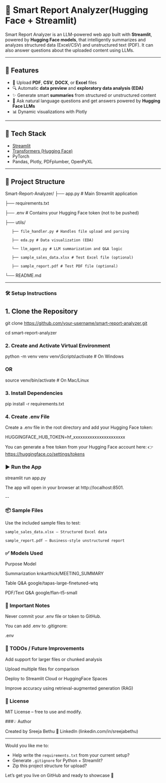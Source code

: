 # 🧠 Smart Report Analyzer(Hugging Face + Streamlit)

Smart Report Analyzer is an LLM-powered web app built with **Streamlit**, powered by **Hugging Face models**, that intelligently summarizes and analyzes structured data (Excel/CSV) and unstructured text (PDF). It can also answer questions about the uploaded content using LLMs.

---



## 🚀 Features

- 📄 Upload **PDF**, **CSV**, **DOCX**, or **Excel** files
- 🔍 Automatic **data preview** and **exploratory data analysis (EDA)**
- ✨ Generate smart **summaries** from structured or unstructured content
- 💬 Ask natural language questions and get answers powered by **Hugging Face LLMs**
- 📊 Dynamic visualizations with Plotly

---

## 🧰 Tech Stack

- [Streamlit](https://streamlit.io/)
- [Transformers (Hugging Face)](https://huggingface.co/docs/transformers/index)
- PyTorch
- Pandas, Plotly, PDFplumber, OpenPyXL

---

## 📁 Project Structure

 Smart-Report-Analyzer/ 
 ├── app.py # Main Streamlit application 
 
 ├── requirements.txt 
 
 ├── .env # Contains your Hugging Face token (not to be pushed) 
 
 ├── utils/ 
 
       ├── file_handler.py # Handles file upload and parsing 
       
       ├── eda.py # Data visualization (EDA) 
       
       └── llm_agent.py # LLM summarization and Q&A logic 
    
       ├── sample_sales_data.xlsx # Test Excel file (optional) 
        
       ├── sample_report.pdf # Test PDF file (optional) 
    
└── README.md


---

### 🛠️ Setup Instructions

##  1. Clone the Repository

git clone https://github.com/your-username/smart-report-analyzer.git

cd smart-report-analyzer


### 2. **Create and Activate Virtual Environment**

python -m venv venv
venv\Scripts\activate      # On Windows


### OR
source venv/bin/activate   # On Mac/Linux


### 3. Install Dependencies

pip install -r requirements.txt


### 4. Create .env File

Create a .env file in the root directory and add your Hugging Face token:

HUGGINGFACE_HUB_TOKEN=hf_xxxxxxxxxxxxxxxxxxxxxx

You can generate a free token from your Hugging Face account here:
👉 https://huggingface.co/settings/tokens


### ▶️ Run the App

streamlit run app.py

The app will open in your browser at http://localhost:8501.

--

### 📦 Sample Files

Use the included sample files to test:

    sample_sales_data.xlsx – Structured Excel data

    sample_report.pdf – Business-style unstructured report


### ✅ Models Used

Purpose	Model

Summarization	knkarthick/MEETING_SUMMARY

Table Q&A	google/tapas-large-finetuned-wtq

PDF/Text Q&A	google/flan-t5-small


### 🔐 Important Notes

Never commit your .env file or token to GitHub.

You can add .env to .gitignore:

.env

### 📌 TODOs / Future Improvements

Add support for larger files or chunked analysis

Upload multiple files for comparison

Deploy to Streamlit Cloud or HuggingFace Spaces

Improve accuracy using retrieval-augmented generation (RAG)


### 📄 License

MIT License – free to use and modify.


###💡 Author

Created by Sreeja Bethu
🔗 LinkedIn (linkedin.com/in/sreejabethu)


---

Would you like me to:

- Help write the `requirements.txt` from your current setup?
- Generate `.gitignore` for Python + Streamlit?
- Zip this project structure for upload?

Let’s get you live on GitHub and ready to showcase 💫
